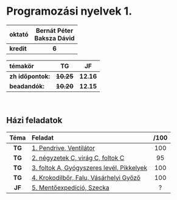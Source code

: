 # Programozási nyelvek 1.

| oktató | Bernát Péter <br> Baksza Dávid |
| :- | :-: |
| **kredit** | **6** |

| témakör | TG | JF |
| :- | :-: | :-: |
| **zh időpontok:** | **~~10.25~~** | **12.16** |
| **beadandók:** | ~~**10.20**~~ | **12.15** |

<br>

## Házi feladatok
| Téma | Feladat | /100 |
| :-: | :- | :-: |
| **TG** | [1. Pendrive, Ventilátor](./homework/1/) | 100 |
| **TG** | [2. négyzetek C, virág C, foltok C](./homework/2/) | 95 |
| **TG** | [3. foltok A, Gyógyszeres levél, Pikkelyek](./homework/3/) | 100 |
| **TG** | [4. Krokodilbőr, Falu, Vásárhelyi Győző](./homework/4/) | 100 |
| **JF** | [5. Mentőexpedíció, Szecka](./homework/5/) | ? |